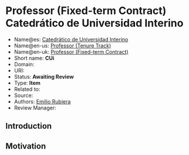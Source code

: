 # Professor (Fixed-term Contract) Catedrático de Universidad Interino

* Name@es: [Catedrático de Universidad Interino]()
* Name@en-us: [Professor (Tenure Track)]()
* Name@en-uk: [Professor (Fixed-term Contract)]()
* Short name:  **CUi**
* Domain: 
* URI: 
* Status: **Awaiting Review**
* Type: **Item**
* Related to: 
* Source: 
* Authors: [Emilio Rubiera](https://github.com/spitxa)
* Review Manager:

## Introduction



## Motivation